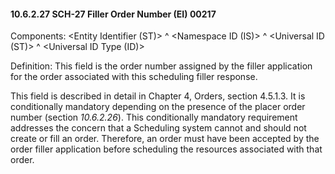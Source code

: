 #### 10.6.2.27 SCH-27 Filler Order Number (EI) 00217

Components: &lt;Entity Identifier (ST)> ^ &lt;Namespace ID (IS)> ^ &lt;Universal ID (ST)> ^ &lt;Universal ID Type (ID)>

Definition: This field is the order number assigned by the filler application for the order associated with this scheduling filler response.

This field is described in detail in Chapter 4, Orders, section 4.5.1.3. It is conditionally mandatory depending on the presence of the placer order number (section _10.6.2.26_). This conditionally mandatory requirement addresses the concern that a Scheduling system cannot and should not create or fill an order. Therefore, an order must have been accepted by the order filler application before scheduling the resources associated with that order.
